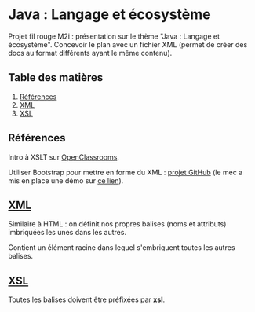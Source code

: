 # Java : Langage et écosystème

Projet fil rouge M2i : présentation sur le thème "Java : Langage et écosystème". Concevoir le plan avec un fichier XML (permet de créer des docs au format différents ayant le même contenu).

## Table des matières

1. [Références](#références)
2. [XML](#xml)
3. [XSL](#xsl)

## <a herf="références">Références</a>

Intro à XSLT sur <a href="https://openclassrooms.com/fr/courses/1766341-structurez-vos-donnees-avec-xml/1769236-introduction-a-xslt">OpenClassrooms</a>.

Utiliser Bootstrap pour mettre en forme du XML : <a href="https://github.com/acch/XML-to-bootstrap">projet GitHub</a> (le mec a mis en place une démo sur <a href="https://acch.github.io/XML-to-bootstrap/">ce lien</a>).

## <a href="xml">XML</a>

Similaire à HTML : on définit nos propres balises (noms et attributs) imbriquées les unes dans les autres.

Contient un élément racine dans lequel s'embriquent toutes les autres balises.

## <a href="xsl">XSL</a>

Toutes les balises doivent être préfixées par **xsl**.
